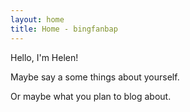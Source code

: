 ```yaml
---
layout: home 
title: Home - bingfanbap
---
```


Hello, I'm Helen!

Maybe say a some things about yourself.

Or maybe what you plan to blog about.
